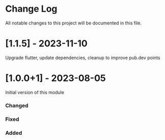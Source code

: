 # Change Log
All notable changes to this project will be documented in this file.

# [1.1.5] - 2023-11-10

Upgrade flutter, update dependencies, cleanup to improve pub.dev points

# [1.0.0+1] - 2023-08-05

Initial version of this module

### Changed

### Fixed

### Added

